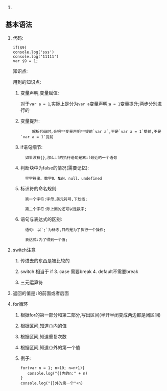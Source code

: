 

1. ​






## 基本语法

1. 代码:

   ```
   if($9)
   console.log('sss')
   console.log('11111')
   var $9 = 1;
   ```

   知识点:

   用到的知识点:

   1.    变量声明,变量赋值: 

         对于`var a = 1`,实际上是分为`var a`变量声明;`a = 1`变量提升;两步分别进行的

   2.    变量提升: 

                  解析代码时,会把**变量声明**提前`var a`,不是`var a = 1`提前,不是`var a = 1`提前

   3.    if语句细节:

               如果没有{},那么if的执行语句是离if最近的一个语句

   4.    判断块中为false的情况(需要记忆):

               空字符串、数字0、NaN、null、undefined

   5.    标识符的命名规则:

               第一个字符:字母,美元符号,下划线;

               第二个字符:除上面的还可以是数字;

   6.    语句与表达式的区别:

               语句: 以`;`为标志,目的是为了执行一个操作;

               表达式:为了得到一个值;



2. switch注意


   1. 传进去的东西是被比较的
   2. switch 相当于 if
      3. case 需要break
      4. default不需要break

   3. 三元运算符


1.    返回的值是`:`的前面或者后面

2.    for循环

      1. 根据for的第一部分和第二部分,写出区间(半开半闭变成两边都是闭区间)

      2. 根据区间,知道`{}`内的值

      3. 根据区间,知道重复次数

      4. 根据区间,知道`{}`外的第一个值

      5. 例子:

         ```
         for(var n = 1; n<10; n=n+1){
         	console.log("{}内的n:" + n)
         }
         console.log("{}外的第一个"+n)
         ```

         ​






###### #########